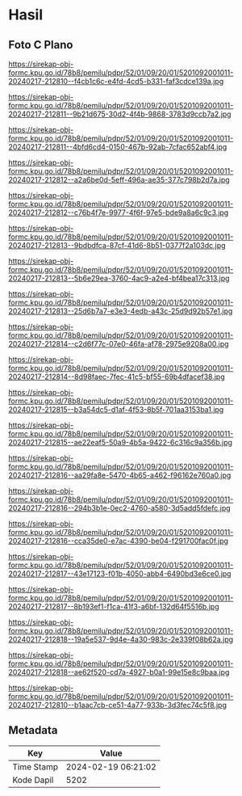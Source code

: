 # Hasil

## Foto C Plano

https://sirekap-obj-formc.kpu.go.id/78b8/pemilu/pdpr/52/01/09/20/01/5201092001011-20240217-212810--f4cb1c6c-e4fd-4cd5-b331-faf3cdce139a.jpg

https://sirekap-obj-formc.kpu.go.id/78b8/pemilu/pdpr/52/01/09/20/01/5201092001011-20240217-212811--9b21d675-30d2-4f4b-9868-3783d9ccb7a2.jpg

https://sirekap-obj-formc.kpu.go.id/78b8/pemilu/pdpr/52/01/09/20/01/5201092001011-20240217-212811--4bfd6cd4-0150-467b-92ab-7cfac652abf4.jpg

https://sirekap-obj-formc.kpu.go.id/78b8/pemilu/pdpr/52/01/09/20/01/5201092001011-20240217-212812--a2a6be0d-5eff-496a-ae35-377c798b2d7a.jpg

https://sirekap-obj-formc.kpu.go.id/78b8/pemilu/pdpr/52/01/09/20/01/5201092001011-20240217-212812--c76b4f7e-9977-4f6f-97e5-bde9a8a6c9c3.jpg

https://sirekap-obj-formc.kpu.go.id/78b8/pemilu/pdpr/52/01/09/20/01/5201092001011-20240217-212813--9bdbdfca-87cf-41d6-8b51-0377f2a103dc.jpg

https://sirekap-obj-formc.kpu.go.id/78b8/pemilu/pdpr/52/01/09/20/01/5201092001011-20240217-212813--5b6e29ea-3760-4ac9-a2e4-bf4bea17c313.jpg

https://sirekap-obj-formc.kpu.go.id/78b8/pemilu/pdpr/52/01/09/20/01/5201092001011-20240217-212813--25d6b7a7-e3e3-4edb-a43c-25d9d92b57e1.jpg

https://sirekap-obj-formc.kpu.go.id/78b8/pemilu/pdpr/52/01/09/20/01/5201092001011-20240217-212814--c2d6f77c-07e0-46fa-af78-2975e9208a00.jpg

https://sirekap-obj-formc.kpu.go.id/78b8/pemilu/pdpr/52/01/09/20/01/5201092001011-20240217-212814--8d98faec-7fec-41c5-bf55-69b4dfacef38.jpg

https://sirekap-obj-formc.kpu.go.id/78b8/pemilu/pdpr/52/01/09/20/01/5201092001011-20240217-212815--b3a54dc5-d1af-4f53-8b5f-701aa3153ba1.jpg

https://sirekap-obj-formc.kpu.go.id/78b8/pemilu/pdpr/52/01/09/20/01/5201092001011-20240217-212815--ae22eaf5-50a9-4b5a-9422-6c316c9a356b.jpg

https://sirekap-obj-formc.kpu.go.id/78b8/pemilu/pdpr/52/01/09/20/01/5201092001011-20240217-212816--aa29fa8e-5470-4b65-a462-f96162e760a0.jpg

https://sirekap-obj-formc.kpu.go.id/78b8/pemilu/pdpr/52/01/09/20/01/5201092001011-20240217-212816--294b3b1e-0ec2-4760-a580-3d5add5fdefc.jpg

https://sirekap-obj-formc.kpu.go.id/78b8/pemilu/pdpr/52/01/09/20/01/5201092001011-20240217-212816--cca35de0-e7ac-4390-be04-f291700fac0f.jpg

https://sirekap-obj-formc.kpu.go.id/78b8/pemilu/pdpr/52/01/09/20/01/5201092001011-20240217-212817--43e17123-f01b-4050-abb4-6490bd3e6ce0.jpg

https://sirekap-obj-formc.kpu.go.id/78b8/pemilu/pdpr/52/01/09/20/01/5201092001011-20240217-212817--8b193ef1-f1ca-41f3-a6bf-132d64f5516b.jpg

https://sirekap-obj-formc.kpu.go.id/78b8/pemilu/pdpr/52/01/09/20/01/5201092001011-20240217-212818--19a5e537-9d4e-4a30-983c-2e339f08b62a.jpg

https://sirekap-obj-formc.kpu.go.id/78b8/pemilu/pdpr/52/01/09/20/01/5201092001011-20240217-212818--ae62f520-cd7a-4927-b0a1-99e15e8c9baa.jpg

https://sirekap-obj-formc.kpu.go.id/78b8/pemilu/pdpr/52/01/09/20/01/5201092001011-20240217-212810--b1aac7cb-ce51-4a77-933b-3d3fec74c5f8.jpg


## Metadata

| Key        | Value               |
| ---------- | ------------------- |
| Time Stamp | 2024-02-19 06:21:02 |
| Kode Dapil | 5202                |



